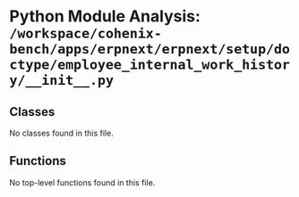 # Python Module Analysis: `/workspace/cohenix-bench/apps/erpnext/erpnext/setup/doctype/employee_internal_work_history/__init__.py`

## Classes

No classes found in this file.


## Functions

No top-level functions found in this file.
